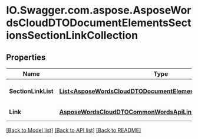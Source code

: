 # IO.Swagger.com.aspose.AsposeWordsCloudDTODocumentElementsSectionsSectionLinkCollection
## Properties

Name | Type | Description | Notes
------------ | ------------- | ------------- | -------------
**SectionLinkList** | [**List&lt;AsposeWordsCloudDTODocumentElementsSectionsSectionLink&gt;**](AsposeWordsCloudDTODocumentElementsSectionsSectionLink.md) | Collection of section&#39;s links | [optional] 
**Link** | [**AsposeWordsCloudDTOCommonWordsApiLink**](AsposeWordsCloudDTOCommonWordsApiLink.md) | Link to the document. | [optional] 

[[Back to Model list]](../README.md#documentation-for-models) [[Back to API list]](../README.md#documentation-for-api-endpoints) [[Back to README]](../README.md)

